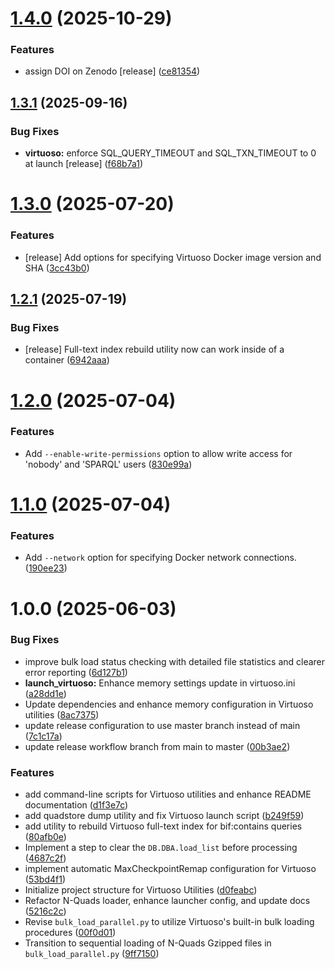 # [1.4.0](https://github.com/opencitations/virtuoso_utilities/compare/v1.3.1...v1.4.0) (2025-10-29)


### Features

* assign DOI on Zenodo [release] ([ce81354](https://github.com/opencitations/virtuoso_utilities/commit/ce813542de75bed8afc1f1d57618ae5bfdbeb1e8))

## [1.3.1](https://github.com/opencitations/virtuoso_utilities/compare/v1.3.0...v1.3.1) (2025-09-16)


### Bug Fixes

* **virtuoso:** enforce SQL_QUERY_TIMEOUT and SQL_TXN_TIMEOUT to 0 at launch [release] ([f68b7a1](https://github.com/opencitations/virtuoso_utilities/commit/f68b7a19baeb9ecb6a81110bbba42a8f0192f0e3))

# [1.3.0](https://github.com/opencitations/virtuoso_utilities/compare/v1.2.1...v1.3.0) (2025-07-20)


### Features

* [release] Add options for specifying Virtuoso Docker image version and SHA ([3cc43b0](https://github.com/opencitations/virtuoso_utilities/commit/3cc43b0e0a4971b20db34474cfc4c7e995debe8b))

## [1.2.1](https://github.com/opencitations/virtuoso_utilities/compare/v1.2.0...v1.2.1) (2025-07-19)


### Bug Fixes

*  [release] Full-text index rebuild utility now can work inside of a container ([6942aaa](https://github.com/opencitations/virtuoso_utilities/commit/6942aaa77eb6b608d272821c4a59eb8022009c9c))

# [1.2.0](https://github.com/opencitations/virtuoso_utilities/compare/v1.1.0...v1.2.0) (2025-07-04)


### Features

* Add `--enable-write-permissions` option to allow write access for 'nobody' and 'SPARQL' users ([830e99a](https://github.com/opencitations/virtuoso_utilities/commit/830e99a6c7d4738c2a74937407e1368cbcb6cf72))

# [1.1.0](https://github.com/opencitations/virtuoso_utilities/compare/v1.0.0...v1.1.0) (2025-07-04)


### Features

* Add `--network` option for specifying Docker network connections. ([190ee23](https://github.com/opencitations/virtuoso_utilities/commit/190ee23bbab3770f7b95a0b88c06ceacfbf38324))

# 1.0.0 (2025-06-03)


### Bug Fixes

* improve bulk load status checking with detailed file statistics and clearer error reporting ([6d127b1](https://github.com/opencitations/virtuoso_utilities/commit/6d127b1cd65c0c3bfc397a083645c858dac45061))
* **launch_virtuoso:** Enhance memory settings update in virtuoso.ini ([a28dd1e](https://github.com/opencitations/virtuoso_utilities/commit/a28dd1ed0179df15269dfd55b60aa7a931cd1fc7))
* Update dependencies and enhance memory configuration in Virtuoso utilities ([8ac7375](https://github.com/opencitations/virtuoso_utilities/commit/8ac7375b91b849e5c401a7bd526a14f614f4dbde))
* update release configuration to use master branch instead of main ([7c1c17a](https://github.com/opencitations/virtuoso_utilities/commit/7c1c17aa30770e24420ee8aec7e7f0a6d9c07475))
* update release workflow branch from main to master ([00b3ae2](https://github.com/opencitations/virtuoso_utilities/commit/00b3ae21347662ec1e7a6cb80fce24b6af1bb044))


### Features

* add command-line scripts for Virtuoso utilities and enhance README documentation ([d1f3e7c](https://github.com/opencitations/virtuoso_utilities/commit/d1f3e7cdb243d468895ddd07c36ec7c841def4f6))
* add quadstore dump utility and fix Virtuoso launch script ([b249f59](https://github.com/opencitations/virtuoso_utilities/commit/b249f59c2809451ba42883371181b66c86cef8fb))
* add utility to rebuild Virtuoso full-text index for bif:contains queries ([80afb0e](https://github.com/opencitations/virtuoso_utilities/commit/80afb0eef8acbe534a50379a6e11f205d6ee2ee0))
* Implement a step to clear the `DB.DBA.load_list` before processing ([4687c2f](https://github.com/opencitations/virtuoso_utilities/commit/4687c2f6986983e2cd1ecb0df29fb661581fd16f))
* implement automatic MaxCheckpointRemap configuration for Virtuoso ([53bd4f1](https://github.com/opencitations/virtuoso_utilities/commit/53bd4f11131322f2fba7d1035e8e66a8a80dc404))
* Initialize project structure for Virtuoso Utilities ([d0feabc](https://github.com/opencitations/virtuoso_utilities/commit/d0feabc458597d8cc42bd6fb7aaa3ec2fa5c374a))
* Refactor N-Quads loader, enhance launcher config, and update docs ([5216c2c](https://github.com/opencitations/virtuoso_utilities/commit/5216c2c182fa9cd4e35e23fd1d390eaaaf718375))
* Revise `bulk_load_parallel.py` to utilize Virtuoso's built-in bulk loading procedures ([00f0d01](https://github.com/opencitations/virtuoso_utilities/commit/00f0d01a8adc793177dee489bc1b5d1427eee94d))
* Transition to sequential loading of N-Quads Gzipped files in `bulk_load_parallel.py` ([9ff7150](https://github.com/opencitations/virtuoso_utilities/commit/9ff71506e07e7efc622be5a8fd959d47b358b50c))
